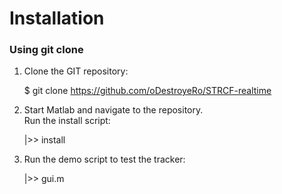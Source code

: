# Installation

### Using git clone

1. Clone the GIT repository:

   $ git clone https://github.com/oDestroyeRo/STRCF-realtime

2. Start Matlab and navigate to the repository.  
   Run the install script:

   |>> install

3. Run the demo script to test the tracker:

   |>> gui.m
